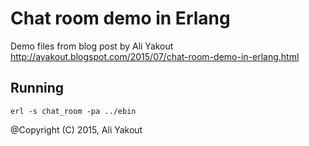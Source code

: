 Chat room demo in Erlang
=============
Demo files from blog post by Ali Yakout
http://ayakout.blogspot.com/2015/07/chat-room-demo-in-erlang.html

Running
-----------

```
erl -s chat_room -pa ../ebin
```

@Copyright (C) 2015, Ali Yakout
